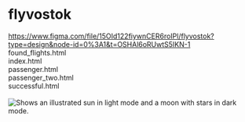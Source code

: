 # flyvostok
https://www.figma.com/file/15OId122fiywnCER6roIPl/flyvostok?type=design&node-id=0%3A1&t=OSHAl6oRUwtS5IKN-1<br>
found_flights.html<br>
index.html<br>
passenger.html<br>
passenger_two.html<br>
successful.html<br>
<br>
<picture>
  <source media="(prefers-color-scheme: dark)" srcset="https://user-images.githubusercontent.com/25423296/163456776-7f95b81a-f1ed-45f7-b7ab-8fa810d529fa.png">
  <source media="(prefers-color-scheme: light)" srcset="https://user-images.githubusercontent.com/25423296/163456779-a8556205-d0a5-45e2-ac17-42d089e3c3f8.png">
  <img alt="Shows an illustrated sun in light mode and a moon with stars in dark mode." src="https://user-images.githubusercontent.com/25423296/163456779-a8556205-d0a5-45e2-ac17-42d089e3c3f8.png">
</picture>
